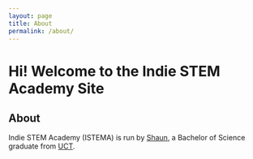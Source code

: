 ```yaml
---
layout: page
title: About
permalink: /about/
---
```


<style>
  <link rel="stylesheet" href="https://cdnjs.cloudflare.com/ajax/libs/font-awesome/4.7.0/css/font-awesome.min.css">
</style>

# Hi! Welcome to the Indie STEM Academy Site

## About

Indie STEM Academy (ISTEMA) is run by [Shaun](https://www.linkedin.com/in/shaunschoeman/), a Bachelor of Science graduate from [UCT](https://www.uct.ac.za).